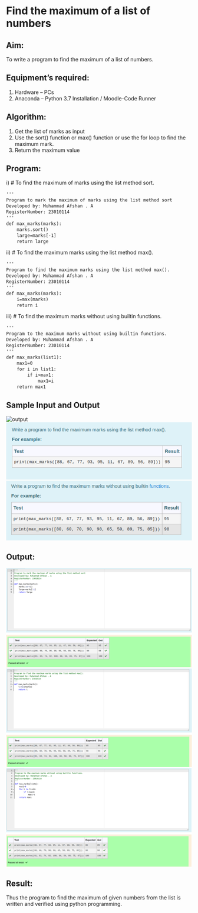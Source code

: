 # Find the maximum of a list of numbers
## Aim:
To write a program to find the maximum of a list of numbers.
## Equipment’s required:
1.	Hardware – PCs
2.	Anaconda – Python 3.7 Installation / Moodle-Code Runner
## Algorithm:
1.	Get the list of marks as input
2.	Use the sort() function or max() function or use the for loop to find the maximum mark.
3.	Return the maximum value
## Program:

i)	# To find the maximum of marks using the list method sort.
```
''' 
Program to mark the maximum of marks using the list method sort
Developed by: Muhammad Afshan . A
RegisterNumber: 23010114
'''
def max_marks(marks):
    marks.sort()
    large=marks[-1]
    return large
```

ii)	# To find the maximum marks using the list method max().
```
''' 
Program to find the maximum marks using the list method max().
Developed by: Muhammad Afshan . A
RegisterNumber: 23010114
'''
def max_marks(marks):
    i=max(marks)
    return i
```

iii) # To find the maximum marks without using builtin functions.
```
''' 
Program to the maximum marks without using builtin functions.
Developed by: Muhammad Afshan . A
RegisterNumber: 23010114
'''
def max_marks(list1):
    max1=0
    for i in list1:
        if i>max1:
            max1=i
    return max1
```
## Sample Input and Output
![output](./img/max_marks1.jpg) 
![questio2](img2.png)
![question3](img3.png)

## Output:
![output1](output1.png)
![output2](output2.png)
![output3](output3.png)
## Result:
Thus the program to find the maximum of given numbers from the list is written and verified using python programming.